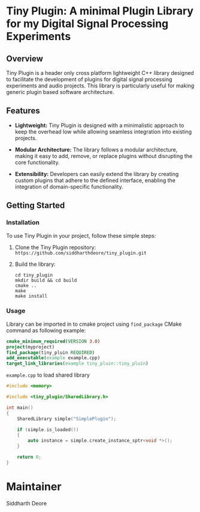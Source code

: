 # Tiny Plugin: A minimal Plugin Library for my Digital Signal Processing Experiments

## Overview

Tiny Plugin is a header only cross platform lightweight C++ library designed to facilitate the development of plugins for digital signal processing experiments and audio projects. This library is particularly useful for making generic plugin based software architecture.


## Features

- **Lightweight:** Tiny Plugin is designed with a minimalistic approach to keep the overhead low while allowing seamless integration into existing projects.

- **Modular Architecture:** The library follows a modular architecture, making it easy to add, remove, or replace plugins without disrupting the core functionality.

- **Extensibility:** Developers can easily extend the library by creating custom plugins that adhere to the defined interface, enabling the integration of domain-specific functionality.

## Getting Started

### Installation

To use Tiny Plugin in your project, follow these simple steps:

1. Clone the Tiny Plugin repository: `https://github.com/siddharthdeore/tiny_plugin.git`

2. Build the library:
     ```console
    cd tiny_plugin
    mkdir build && cd build
    cmake ..
    make
    make install
     ```


### Usage
Library can be imported in to cmake project using `find_package` CMake command as following example:
```cmake
cmake_minimum_required(VERSION 3.0)
project(myproject)
find_package(tiny_pluin REQUIRED)
add_executable(example example.cpp)
target_link_libraries(example tiny_pluin::tiny_pluin)
``` 

`example.cpp` to load shared library
```cpp
#include <memory>

#include <tiny_plugin/SharedLibrary.h>

int main()
{
    SharedLibrary simple("SimplePlugin");

    if (simple.is_loaded())
    {
        auto instance = simple.create_instance_sptr<void *>();
    }

    return 0;
}

```

# Maintainer

Siddharth Deore